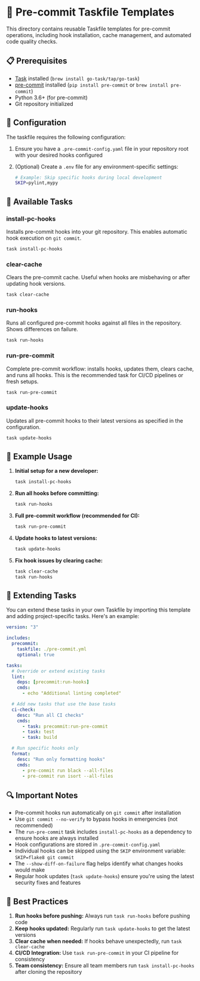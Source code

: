 # 🎯 Pre-commit Taskfile Templates

This directory contains reusable Taskfile templates for pre-commit operations,
including hook installation, cache management, and automated code quality
checks.

## 📋 Prerequisites

- [Task](https://taskfile.dev/) installed (`brew install go-task/tap/go-task`)
- [pre-commit](https://pre-commit.com/) installed (`pip install pre-commit` or
  `brew install pre-commit`)
- Python 3.6+ (for pre-commit)
- Git repository initialized

## 🔐 Configuration

The taskfile requires the following configuration:

1. Ensure you have a `.pre-commit-config.yaml` file in your repository root
   with your desired hooks configured

1. (Optional) Create a `.env` file for any environment-specific settings:

   ```bash
   # Example: Skip specific hooks during local development
   SKIP=pylint,mypy
   ```

## 🎯 Available Tasks

### install-pc-hooks

Installs pre-commit hooks into your git repository. This enables automatic hook
execution on `git commit`.

```bash
task install-pc-hooks
```

### clear-cache

Clears the pre-commit cache. Useful when hooks are misbehaving or after
updating hook versions.

```bash
task clear-cache
```

### run-hooks

Runs all configured pre-commit hooks against all files in the repository. Shows
differences on failure.

```bash
task run-hooks
```

### run-pre-commit

Complete pre-commit workflow: installs hooks, updates them, clears cache, and
runs all hooks. This is the recommended task for CI/CD pipelines or fresh
setups.

```bash
task run-pre-commit
```

### update-hooks

Updates all pre-commit hooks to their latest versions as specified in the configuration.

```bash
task update-hooks
```

## 📝 Example Usage

1. **Initial setup for a new developer:**

   ```bash
   task install-pc-hooks
   ```

1. **Run all hooks before committing:**

   ```bash
   task run-hooks
   ```

1. **Full pre-commit workflow (recommended for CI):**

   ```bash
   task run-pre-commit
   ```

1. **Update hooks to latest versions:**

   ```bash
   task update-hooks
   ```

1. **Fix hook issues by clearing cache:**

   ```bash
   task clear-cache
   task run-hooks
   ```

## 🔧 Extending Tasks

You can extend these tasks in your own Taskfile by importing this template and
adding project-specific tasks. Here's an example:

```yaml
version: "3"

includes:
  precommit:
    taskfile: ./pre-commit.yml
    optional: true

tasks:
  # Override or extend existing tasks
  lint:
    deps: [precommit:run-hooks]
    cmds:
      - echo "Additional linting completed"

  # Add new tasks that use the base tasks
  ci-check:
    desc: "Run all CI checks"
    cmds:
      - task: precommit:run-pre-commit
      - task: test
      - task: build

  # Run specific hooks only
  format:
    desc: "Run only formatting hooks"
    cmds:
      - pre-commit run black --all-files
      - pre-commit run isort --all-files
```

## 🔍 Important Notes

- Pre-commit hooks run automatically on `git commit` after installation
- Use `git commit --no-verify` to bypass hooks in emergencies (not recommended)
- The `run-pre-commit` task includes `install-pc-hooks` as a dependency to
  ensure hooks are always installed
- Hook configurations are stored in `.pre-commit-config.yaml`
- Individual hooks can be skipped using the `SKIP` environment variable:
  `SKIP=flake8 git commit`
- The `--show-diff-on-failure` flag helps identify what changes hooks would make
- Regular hook updates (`task update-hooks`) ensure you're using the latest
  security fixes and features

## 🚀 Best Practices

1. **Run hooks before pushing:** Always run `task run-hooks` before pushing code
1. **Keep hooks updated:** Regularly run `task update-hooks` to get the latest versions
1. **Clear cache when needed:** If hooks behave unexpectedly, run
   `task clear-cache`
1. **CI/CD Integration:** Use `task run-pre-commit` in your CI pipeline for
   consistency
1. **Team consistency:** Ensure all team members run `task install-pc-hooks`
   after cloning the repository
